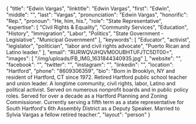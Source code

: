 {
  "title": "Edwin Vargas",
  "linktitle": "Edwin Vargas",
  "first": "Edwin",
  "middle": "",
  "last": "Vargas",
  "pronunciation": "Edwin Vargas",
  "honorific": "Rep.",
  "pronoun": "He, him, his.",
  "role": "State Representative",
  "expertise": [
    "Civil Rights & Equality",
    "Community Services",
    "Education",
    "History",
    "Immigration",
    "Labor",
    "Politics",
    "State Government - Legislative",
    "Municipal Government"
  ],
  "keywords": [
    "Educator",
    "activist",
    "legislator",
    "politician",
    "labor and civil rights advocate",
    "Puerto Rican and Latino leader."
  ],
  "email": "RURWQVJHQVM0OUBHTUFJTC5DT00=",
  "images": [
    "/img/uploads/FB_IMG_1631844340935.jpg"
  ],
  "website": "",
  "facebook": "",
  "twitter": "",
  "instagram": "",
  "linkedin": "",
  "location": "Hartford",
  "phone": "8609306359",
  "bio": "Born in Brooklyn, NY and resident of Hartford, CT since 1972. Retired Hartford public school teacher and union leader. A longtime community, civil rights, labor, Latino and political activist. Served on numerous nonprofit boards and in public policy roles. Served for over a decade as a Hartford Planning and Zoning Commissioner. Currently serving a fifth term as a state representative for South Hartford's 6th Assembly District as a Deputy Speaker. Married to Sylvia Vargas a fellow retired teacher.",
  "layout": "person"
}
